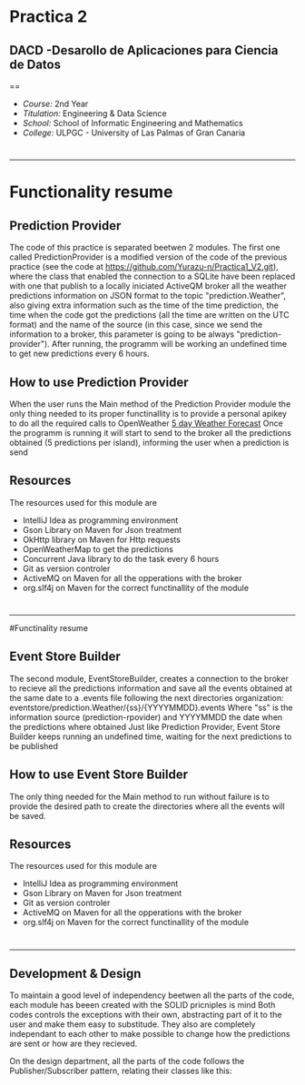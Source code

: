 # Practica 2
##  __DACD -Desarollo de Aplicaciones para Ciencia de Datos__ 
==
- _Course:_ 2nd Year
- _Titulation:_ Engineering & Data Science
- _School:_ School of Informatic Engineering and Mathematics
- _College:_ ULPGC - University of Las Palmas of Gran Canaria

#
#
#
-------------

# Functionality resume 

## Prediction Provider

The code of this practice is separated beetwen 2 modules. The first one called PredictionProvider is a modified version of the code of the previous 
practice (see the code at https://github.com/Yurazu-n/Practica1_V2.git), where the class that enabled the connection to a SQLite have been replaced with one that
publish to a locally iniciated ActiveQM broker all the weather predictions information on JSON format to the topic "prediction.Weather", also giving extra information such as the time of 
the time prediction, the time when the code got the predictions (all the time are written on the UTC format) and the name of the source (in this case, since we send the
information to a broker, this parameter is going to be always "prediction-provider").
After running, the programm will be working an undefined time to get new predictions every 6 hours.


## How to use Prediction Provider

When the user runs the Main method of the Prediction Provider module the only thing needed to its proper functinallity is to provide a personal apikey to do
all the required calls to OpenWeather [5 day Weather Forecast](https://openweathermap.org/forecast5)
Once the programm is running it will start to send to the broker all the predictions obtained (5 predictions per island), informing the user when a
prediction is send

## Resources

The resources used for this module are

- IntelliJ Idea as programming environment
- Gson Library on Maven for Json treatment
- OkHttp library on Maven for Http requests
- OpenWeatherMap to get the predictions
- Concurrent Java library to do the task every 6 hours
- Git as version controler
- ActiveMQ on Maven for all the opperations with the broker
- org.slf4j on Maven for the correct functinallity of the module

# 
--------

#Functinality resume

## Event Store Builder

The second module, EventStoreBuilder, creates a connection to the broker to recieve all the predictions information and save all the events obtained 
at the same date to a .events file following the next directories organization: eventstore/prediction.Weather/{ss}/{YYYYMMDD}.events
Where "ss" is the information source (prediction-rpovider) and YYYYMMDD the date when the predictions where obtained
Just like Prediction Provider, Event Store Builder keeps running an undefined time, waiting for the next predictions to be published

## How to use Event Store Builder

The only thing needed for the Main method to run without failure is to provide the desired path to create the directories where all the events 
will be saved.

## Resources

The resources used for this module are

- IntelliJ Idea as programming environment
- Gson Library on Maven for Json treatment
- Git as version controler
- ActiveMQ on Maven for all the opperations with the broker
- org.slf4j on Maven for the correct functinallity of the module

#
--------

## Development & Design

To maintain a good level of independency beetwen all the parts of the code, each module has beeen created with the SOLID pricniples is mind
Both codes controls the exceptions with their own, abstracting part of it to the user and make them easy to substitude. They also are completely
independant to each other to make possible to change how the predictions are sent or how are they recieved.

On the design department, all the parts of the code follows the Publisher/Subscriber pattern, relating their classes like this:







 

